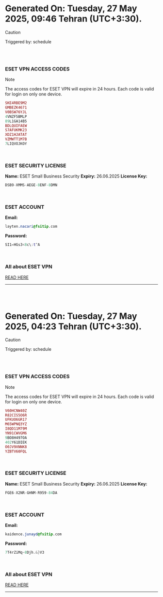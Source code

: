 # Generated On: Tuesday, 27 May 2025, 09:46 Tehran (UTC+3:30).

> [!CAUTION]
> Triggered by: schedule

<br><br>

### ESET VPN ACCESS CODES

> [!NOTE]
> The access codes for ESET VPN will expire in 24 hours.
> Each code is valid for login on only one device.

```ruby
SKE4RBE9M2
GMBEZK4671
V0BSW76YJL
4VNZF5BMLP
89L1GA14B5
BDLQUIFAEW
S7AFUKMK23
XDZ1HJATAT
VZMWTT1M7B
7LIQVOJKOY
```

<br>

### ESET SECURITY LICENSE

**Name:** ESET Small Business Security
**Expiry:** 26.06.2025
**License Key:**

```POV-Ray SDL
DSB9-XMMS-AEGE-8ENF-8DMN
```

<br>

### ESET ACCOUNT

**Email:**

```CSS
layten.nacari@fsitip.com
```

**Password:**

```POV-Ray SDL
SI1=HGs3<8c\:t^A
```

<br>

### All about ESET VPN

[READ HERE](https://t.me/F_NiREvil/2113)

---

<br><br>

# Generated On: Tuesday, 27 May 2025, 04:23 Tehran (UTC+3:30).

> [!CAUTION]
> Triggered by: schedule

<br><br>

### ESET VPN ACCESS CODES

> [!NOTE]
> The access codes for ESET VPN will expire in 24 hours.
> Each code is valid for login on only one device.

```ruby
V60HCNW40Z
R82CIS5O6R
UFKUO6GR17
M65WPNQ3YZ
I8QD11M79M
YN91CWVGM6
9BO8H497OA
402Y61DIEK
O0JV9XNNK8
YZBTV60FQL
```

<br>

### ESET SECURITY LICENSE

**Name:** ESET Small Business Security
**Expiry:** 26.06.2025
**License Key:**

```POV-Ray SDL
FGE6-X2NR-GHNM-R959-84DA
```

<br>

### ESET ACCOUNT

**Email:**

```CSS
kaidence.junayd@fsitip.com
```

**Password:**

```POV-Ray SDL
7T4rZiMq~8Djh.&}V3
```

<br>

### All about ESET VPN

[READ HERE](https://t.me/F_NiREvil/2113)

---

<br><br>


